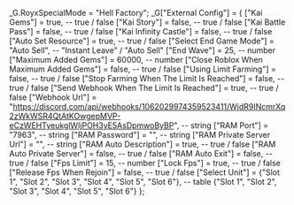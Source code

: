 _G.RoyxSpecialMode = "Hell Factory";
_G["External Config"] = {
    ["Kai Gems"] = true, -- true / false
    ["Kai Story"] = false, -- true / false
    ["Kai Battle Pass"] = false, -- true / false
    ["Kai Infinity Castle"] = false, -- true / false
    ["Auto Set Resource"] = true, -- true / false
    ["Select End Game Mode"] = "Auto Sell", -- "Instant Leave" / "Auto Sell"
    ["End Wave"] = 25, -- number
    ["Maximum Added Gems"] = 60000, -- number
    ["Close Roblox When Maximum Added Gems"] = false, -- true / false
    ["Using Limit Farming"] = false, -- true / false
    ["Stop Farming When The Limit Is Reached"] = false, -- true / false
    ["Send Webhook When The Limit Is Reached"] = true, -- true / false
    ["Webhook Url"] = "https://discord.com/api/webhooks/1062029974359523411/WjdR9INcmrXq2zWkWSR4QtAtKOwgepMVP-eCzWEHTyeukglWIjPOH3yE5AsDpmwoByBP", -- string
    ["RAM Port"] = "7963", -- string
    ["RAM Password"] = "", -- string
    ["RAM Private Server Url"] = "", -- string
    ["RAM Auto Description"] = true, -- true / false
    ["RAM Auto Private Server"] = false, -- true / false
    ["RAM Auto Exit"] = false, -- true / false
    ["Fps Limit"] = 15, -- number
    ["Lock Fps"] = true, -- true / false
    ["Release Fps When Rejoin"] = false, -- true / false
    ["Select Unit"] = {"Slot 1", "Slot 2", "Slot 3", "Slot 4", "Slot 5", "Slot 6"}, -- table  {"Slot 1", "Slot 2", "Slot 3", "Slot 4", "Slot 5", "Slot 6"}
};
